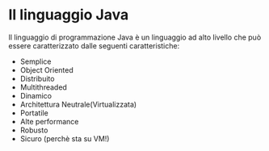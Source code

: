 # Il linguaggio Java
Il linguaggio di programmazione Java è un linguaggio ad alto livello che può essere caratterizzato dalle seguenti caratteristiche:
- Semplice
- Object Oriented
- Distribuito
- Multithreaded
- Dinamico
- Architettura Neutrale(Virtualizzata)
- Portatile
- Alte performance
- Robusto
- Sicuro (perchè sta su VM!)
